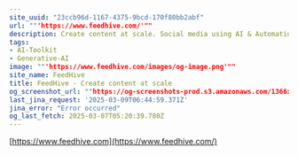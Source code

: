 ```yaml
---
site_uuid: "23ccb96d-1167-4375-9bcd-170f80bb2abf"
url: ""'https://www.feedhive.com/'""
description: Create content at scale. Social media using AI & Automation.
tags:
- AI-Toolkit
- Generative-AI
image: ""'https://www.feedhive.com/images/og-image.png'""
site_name: FeedHive
title: FeedHive - Create content at scale
og_screenshot_url: ""https://og-screenshots-prod.s3.amazonaws.com/1366x768/80/false/bc83f7e987ef5e9072f0f1b76c3197d7254e5bb7e20d6bcf8ff9fecab3fad71e.jpeg""
last_jina_request: '2025-03-09T06:44:59.371Z'
jina_error: "Error occurred"
og_last_fetch: 2025-03-07T05:20:39.780Z
---
```


[https://www.feedhive.com](https://www.feedhive.com/)
